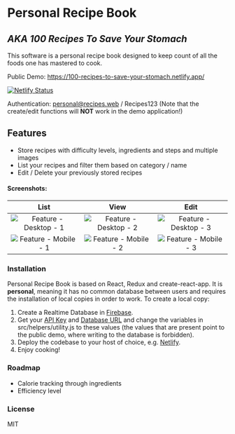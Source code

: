 # Personal Recipe Book

## _AKA 100 Recipes To Save Your Stomach_

This software is a personal recipe book designed to keep count of all the foods one has mastered to cook.

Public Demo: https://100-recipes-to-save-your-stomach.netlify.app/

[![Netlify Status](https://api.netlify.com/api/v1/badges/002bb89e-7e94-4eb4-ae7a-c44c3a5cda1d/deploy-status)](https://app.netlify.com/sites/100-recipes-to-save-your-stomach/deploys)

Authentication: personal@recipes.web / Recipes123 (Note that the create/edit functions will **NOT** work in the demo application!)

## Features

-   Store recipes with difficulty levels, ingredients and steps and multiple images
-   List your recipes and filter them based on category / name
-   Edit / Delete your previously stored recipes

#### Screenshots:

|                    List                     |                    View                     |                    Edit                     |
| :-----------------------------------------: | :-----------------------------------------: | :-----------------------------------------: |
| ![Feature - Desktop - 1][feature-desktop-1] | ![Feature - Desktop - 2][feature-desktop-2] | ![Feature - Desktop - 3][feature-desktop-3] |
|  ![Feature - Mobile - 1][feature-mobile-1]  |  ![Feature - Mobile - 2][feature-mobile-2]  |  ![Feature - Mobile - 3][feature-mobile-3]  |

### Installation

Personal Recipe Book is based on React, Redux and create-react-app. It is **personal**, meaning it has no common database between users and requires the installation of local copies in order to work. To create a local copy:

1. Create a Realtime Database in [Firebase](https://firebase.google.com/docs/database).
2. Get your [API Key](https://firebase.google.com/docs/projects/api-keys#create-api-keys) and [Database URL](https://firebase.google.com/docs/database/web/start#initialize_the_javascript_sdk) and change the variables in src/helpers/utility.js to these values (the values that are present point to the public demo, where writing to the database is forbidden).
3. Deploy the codebase to your host of choice, e.g. [Netlify](https://www.netlify.com/blog/2016/09/29/a-step-by-step-guide-deploying-on-netlify/).
4. Enjoy cooking!

### Roadmap

-   Calorie tracking through ingredients
-   Efficiency level

### License

MIT

[feature-desktop-1]: https://i.imgur.com/00eASnJ.png 'Feature - Desktop - 1'
[feature-desktop-2]: https://i.imgur.com/PadLMw3.png 'Feature - Desktop - 2'
[feature-desktop-3]: https://i.imgur.com/CICUl0y.png 'Feature - Desktop - 3'
[feature-mobile-1]: https://i.imgur.com/u74IzAY.jpg 'Feature - Mobile - 1'
[feature-mobile-2]: https://i.imgur.com/BdoZZlc.png 'Feature - Mobile - 2'
[feature-mobile-3]: https://i.imgur.com/I4F8cUg.png 'Feature - Mobile - 3'
